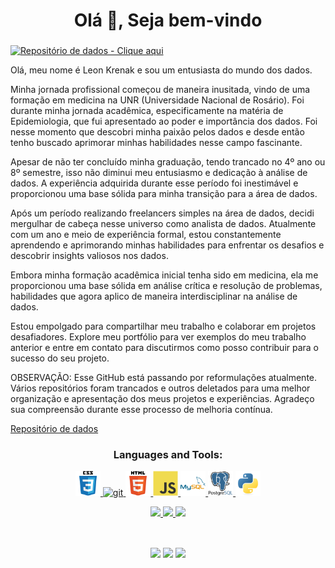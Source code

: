 <h1 align="center">Olá 👋, Seja bem-vindo</h1>
<h3 align="center"><Un desarrollador en desarrollo/></h3>

[![Repositório de dados - Clique aqui](https://img.shields.io/badge/Reposit%C3%B3rio-de%20dados-blue)](https://github.com/Leonkoc/Data_analysis/tree/main/dados)

<p align="left">
</p>
<div>
Olá, meu nome é Leon Krenak e sou um entusiasta do mundo dos dados.

Minha jornada profissional começou de maneira inusitada, vindo de uma formação em medicina na UNR (Universidade Nacional de Rosário). Foi durante minha jornada acadêmica, especificamente na matéria de Epidemiologia, que fui apresentado ao poder e importância dos dados. Foi nesse momento que descobri minha paixão pelos dados e desde então tenho buscado aprimorar minhas habilidades nesse campo fascinante.

Apesar de não ter concluído minha graduação, tendo trancado no 4º ano ou 8º semestre, isso não diminui meu entusiasmo e dedicação à análise de dados. A experiência adquirida durante esse período foi inestimável e proporcionou uma base sólida para minha transição para a área de dados.

Após um período realizando freelancers simples na área de dados, decidi mergulhar de cabeça nesse universo como analista de dados. Atualmente com um ano e meio de experiência formal, estou constantemente aprendendo e aprimorando minhas habilidades para enfrentar os desafios e descobrir insights valiosos nos dados.

Embora minha formação acadêmica inicial tenha sido em medicina, ela me proporcionou uma base sólida em análise crítica e resolução de problemas, habilidades que agora aplico de maneira interdisciplinar na análise de dados.

Estou empolgado para compartilhar meu trabalho e colaborar em projetos desafiadores. Explore meu portfólio para ver exemplos do meu trabalho anterior e entre em contato para discutirmos como posso contribuir para o sucesso do seu projeto.

OBSERVAÇÃO:
Esse GitHub está passando por reformulações atualmente. Vários repositórios foram trancados e outros deletados para uma melhor organização e apresentação dos meus projetos e experiências. Agradeço sua compreensão durante esse processo de melhoria contínua.

</div>

[Repositório de dados](https://github.com/Leonkoc/Data_analysis/tree/main/dados)

<h3 align="center">Languages and Tools:</h3>
<p align="center"> <a href="https://www.w3schools.com/css/" target="_blank" rel="noreferrer"> <img src="https://raw.githubusercontent.com/devicons/devicon/master/icons/css3/css3-original-wordmark.svg" alt="css3" width="40" height="40"/> </a> <a href="https://git-scm.com/" target="_blank" rel="noreferrer"> <img src="https://www.vectorlogo.zone/logos/git-scm/git-scm-icon.svg" alt="git" width="40" height="40"/> </a> <a href="https://www.w3.org/html/" target="_blank" rel="noreferrer"> <img src="https://raw.githubusercontent.com/devicons/devicon/master/icons/html5/html5-original-wordmark.svg" alt="html5" width="40" height="40"/> </a> <a href="https://developer.mozilla.org/en-US/docs/Web/JavaScript" target="_blank" rel="noreferrer"> <img src="https://raw.githubusercontent.com/devicons/devicon/master/icons/javascript/javascript-original.svg" alt="javascript" width="40" height="40"/> </a> <a href="https://www.mysql.com/" target="_blank" rel="noreferrer"> <img src="https://raw.githubusercontent.com/devicons/devicon/master/icons/mysql/mysql-original-wordmark.svg" alt="mysql" width="40" height="40"/> </a> <a href="https://www.postgresql.org" target="_blank" rel="noreferrer"> <img src="https://raw.githubusercontent.com/devicons/devicon/master/icons/postgresql/postgresql-original-wordmark.svg" alt="postgresql" width="40" height="40"/> </a> <a href="https://www.python.org" target="_blank" rel="noreferrer"> <img src="https://raw.githubusercontent.com/devicons/devicon/master/icons/python/python-original.svg" alt="python" width="40" height="40"/> </a> </p>

<div display: inline_block align="center" >
  <a href="https://github.com/Leonkoc">
  <img height="150em" src="https://github-readme-stats.vercel.app/api?username=Leonkoc&show_icons=true&theme=dark&include_all_commits=true&count_private=true"/>

  <img height="150em" src="https://github-readme-stats.vercel.app/api/top-langs/?username=Leonkoc&layout=compact&langs_count=7&theme=dark&hide_progress=true"/> 
     <img height="120em" src="https://i.pinimg.com/originals/41/7e/be/417ebee986aec41629278b1e04cfbfe9.gif"/>
    </div>
      <br>
    </div>
    
    

  
  ##
  
  <div align="center">   
    <a href="https://www.linkedin.com/in/leon-ortega-cerqueira-frontend/" target="_blank"><img src="https://img.shields.io/badge/-LinkedIn-%230077B5?style=for-the-badge&logo=linkedin&logoColor=white" target="_blank"></a>   
     <a href="https://www.instagram.com/desenvolvendo_dev/" target="_blank"><img src="https://img.shields.io/badge/-Instagram-%23E4405F?style=for-the-badge&logo=instagram&logoColor=white" target="_blank"></a> 
    <a href = "mailto:leonkocc@hotmail.com"><img src="https://img.shields.io/badge/Microsoft_Outlook-0078D4?style=for-the-badge&logo=microsoft-outlook&logoColor=white" target="_blank"></a>
    
 
    
  </div>
  
